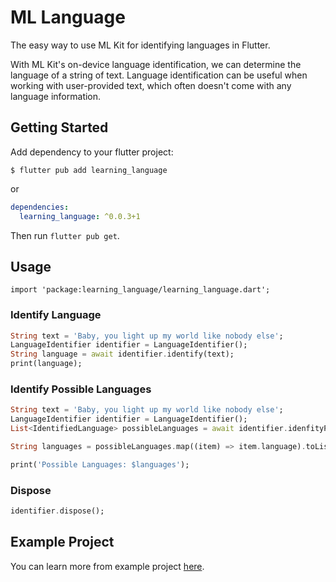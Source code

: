 # ML Language

The easy way to use ML Kit for identifying languages in Flutter.

With ML Kit's on-device language identification, we can determine the language of a string of text. Language identification can be useful when working with user-provided text, which often doesn't come with any language information.

## Getting Started

Add dependency to your flutter project:

```
$ flutter pub add learning_language
```

or

```yaml
dependencies:
  learning_language: ^0.0.3+1
```

Then run `flutter pub get`.

## Usage

```
import 'package:learning_language/learning_language.dart';
```

### Identify Language

```dart
String text = 'Baby, you light up my world like nobody else';
LanguageIdentifier identifier = LanguageIdentifier();
String language = await identifier.identify(text);
print(language);
```

### Identify Possible Languages

```dart
String text = 'Baby, you light up my world like nobody else';
LanguageIdentifier identifier = LanguageIdentifier();
List<IdentifiedLanguage> possibleLanguages = await identifier.idenfityPossibleLanguages(text);

String languages = possibleLanguages.map((item) => item.language).toList().join(', ');

print('Possible Languages: $languages');
```

### Dispose

```dart
identifier.dispose();
```

## Example Project

You can learn more from example project [here](example).